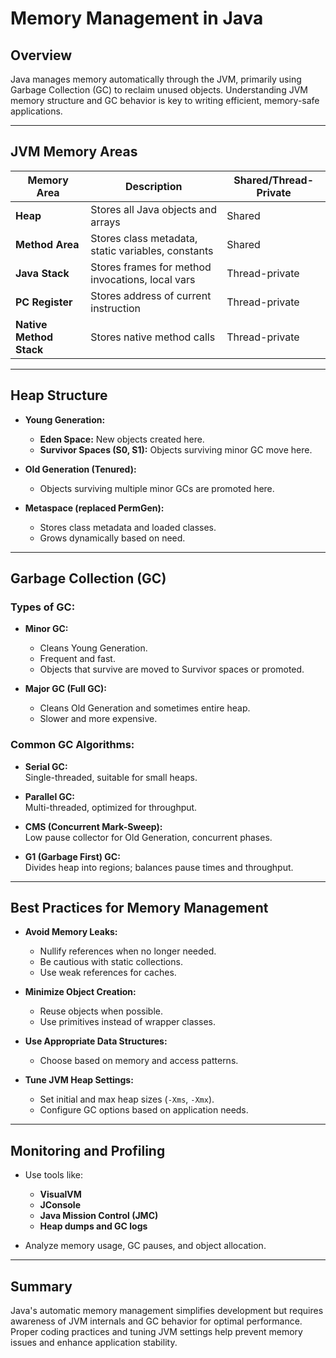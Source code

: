 # Memory Management in Java

## Overview

Java manages memory automatically through the JVM, primarily using Garbage Collection (GC) to reclaim unused objects. Understanding JVM memory structure and GC behavior is key to writing efficient, memory-safe applications.

---

## JVM Memory Areas

| Memory Area       | Description                                     | Shared/Thread-Private |
|-------------------|-------------------------------------------------|----------------------|
| **Heap**          | Stores all Java objects and arrays               | Shared               |
| **Method Area**   | Stores class metadata, static variables, constants | Shared               |
| **Java Stack**    | Stores frames for method invocations, local vars  | Thread-private       |
| **PC Register**   | Stores address of current instruction             | Thread-private       |
| **Native Method Stack** | Stores native method calls                    | Thread-private       |

---

## Heap Structure

- **Young Generation:**
  - **Eden Space:** New objects created here.
  - **Survivor Spaces (S0, S1):** Objects surviving minor GC move here.

- **Old Generation (Tenured):**
  - Objects surviving multiple minor GCs are promoted here.

- **Metaspace (replaced PermGen):**
  - Stores class metadata and loaded classes.
  - Grows dynamically based on need.

---

## Garbage Collection (GC)

### Types of GC:

- **Minor GC:**
  - Cleans Young Generation.
  - Frequent and fast.
  - Objects that survive are moved to Survivor spaces or promoted.

- **Major GC (Full GC):**
  - Cleans Old Generation and sometimes entire heap.
  - Slower and more expensive.

### Common GC Algorithms:

- **Serial GC:**  
  Single-threaded, suitable for small heaps.

- **Parallel GC:**  
  Multi-threaded, optimized for throughput.

- **CMS (Concurrent Mark-Sweep):**  
  Low pause collector for Old Generation, concurrent phases.

- **G1 (Garbage First) GC:**  
  Divides heap into regions; balances pause times and throughput.

---

## Best Practices for Memory Management

- **Avoid Memory Leaks:**
  - Nullify references when no longer needed.
  - Be cautious with static collections.
  - Use weak references for caches.

- **Minimize Object Creation:**
  - Reuse objects when possible.
  - Use primitives instead of wrapper classes.

- **Use Appropriate Data Structures:**
  - Choose based on memory and access patterns.

- **Tune JVM Heap Settings:**
  - Set initial and max heap sizes (`-Xms`, `-Xmx`).
  - Configure GC options based on application needs.

---

## Monitoring and Profiling

- Use tools like:
  - **VisualVM**
  - **JConsole**
  - **Java Mission Control (JMC)**
  - **Heap dumps and GC logs**

- Analyze memory usage, GC pauses, and object allocation.

---

## Summary

Java's automatic memory management simplifies development but requires awareness of JVM internals and GC behavior for optimal performance. Proper coding practices and tuning JVM settings help prevent memory issues and enhance application stability.
